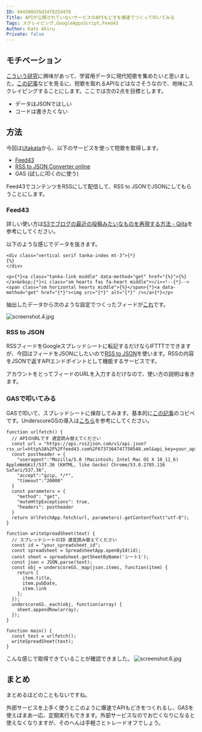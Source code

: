 ```yaml
---
ID: 944500d35d34f025d4f8
Title: APIが公開されていないサービスのAPIもどきを爆速でつくって叩いてみる
Tags: スクレイピング,GoogleAppsScript,Feed43
Author: Kato Akiru
Private: false
---
```


## モチベーション
[こういう研究](http://diversity-mining.jp/wp/?p=535)に興味があって、学習用データに現代短歌を集めたいと思いました。[この記事](https://qiita.com/kaizen_nagoya/items/d3198402d8b8b4ac8cd2)などを見るに、短歌を取れるAPIなどはなさそうなので、地味にスクレイピングすることにします。ここでは次の2点を目標とします。

- データはJSONでほしい
- コードは書きたくない


## 方法
今回は[Utakata](https://utakatanka.jp/)から、以下のサービスを使って短歌を取得します。

- [Feed43](http://feed43.com/)
- [RSS to JSON Converter online](https://rss2json.com/#rss_url=https%3A%2F%2Fwww.theverge.com%2Frss%2Findex.xml)
- GAS (試しに叩くのに使う)

Feed43でコンテンツをRSSにして配信して、RSS to JSONでJSONにしてもらうことにします。

### Feed43
詳しい使い方は[S3でブログの最近の投稿みたいなものを再現する方法 - Qiita](https://qiita.com/taku_xhift/items/ac8512586eb9f9df5dee)を参考にしてください。

以下のような感じでデータを抜きます。

```html:GlobalSearchPattern
<div class="vertical serif tanka-index mt-3">{*}
{%}
</div>
```

```html:Item(repeatable)SearchPattern
<p>{*}<a class="tanka-link middle" data-method="get" href="{%}">{%}</a>&nbsp;{*}<i class="sm hearts fas fa-heart middle"></i><!--{*}--><span class="sm horizontal hearts middle">{%}</span>{*}<a data-method="get" href="{*}"><img src="{*}" alt="{*}" /></a>{*}</p>
```

抽出したデータから次のような設定でつくったフィードが[これ](http://feed43.com/6737364747750548.xml)です。

![screenshot.4.jpg](https://qiita-image-store.s3.amazonaws.com/0/228173/2e326080-e696-32b0-5673-d26530df3343.jpeg)

### RSS to JSON
RSSフィードをGoogleスプレッドシートに転記するだけならIFTTTでできますが、今回はフィードをJSONにしたいので[RSS to JSON](https://rss2json.com/#rss_url=https%3A%2F%2Fnews.ycombinator.com%2Frss)を使います。RSSの内容をJSONで返すAPIエンドポイントとして機能するサービスです。

アカウントをとってフィードのURLを入力するだけなので、使い方の説明は省きます。

### GASで叩いてみる
GASで叩いて、スプレッドシートに保存してみます。基本的に[この記事](https://qiita.com/uu4k/items/e20837cacc4fa19efe32)のコピペです。UnderscoreGSの導入は[こちら](http://tsujitaku50.hatenablog.com/entry/2017/02/18/120340)を参考にしてください。

```js:fetchRSS2JSON
function urlfetch() {
  // APIのURLです 適宜読み替えてください
  const url = "https://api.rss2json.com/v1/api.json?rss_url=http%3A%2F%2Ffeed43.com%2F6737364747750548.xml&api_key=your_api_key";
  const postheader = {
    "useragent":"Mozilla/5.0 (Macintosh; Intel Mac OS X 10_11_6) AppleWebKit/537.36 (KHTML, like Gecko) Chrome/53.0.2785.116 Safari/537.36",
    "accept":"gzip, */*",
    "timeout":"20000"
  }
  const parameters = {
    "method": "get",
    "muteHttpExceptions": true,
    "headers": postheader
  }
  return UrlFetchApp.fetch(url, parameters).getContentText("utf-8");
}

function writeSpreadSheet(text) {
  // スプレッドシートのID 適宜読み替えてください
  const id = "your_spreadsheet_id";
  const spreadsheet = SpreadsheetApp.openById(id);
  const sheet = spreadsheet.getSheetByName('シート1');
  const json = JSON.parse(text);
  const obj = underscoreGS._map(json.items, function(item) {
    return [
      item.title,
      item.pubDate,
      item.link
    ];
  });
  underscoreGS._each(obj, function(array) {
    sheet.appendRow(array);
  });
}

function main() {
  const text = urlfetch();
  writeSpreadSheet(text);
}
```

こんな感じで取得できていることが確認できました。
![screenshot.6.jpg](https://qiita-image-store.s3.amazonaws.com/0/228173/23894353-7db2-1a60-4b31-96b2b0890654.jpeg)

## まとめ
まとめるほどのこともないですね。

外部サービスを上手く使うとこのように爆速でAPIもどきをつくれるし、GASを使えばまあ一応、定期実行もできます。外部サービスなのでお亡くなりになると使えなくなりますが、そのへんは手軽さとトレードオフでしょう。
